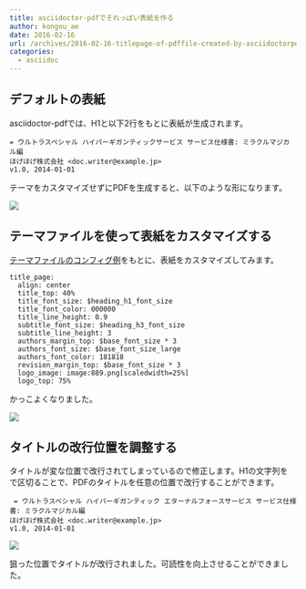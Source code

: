 ```yaml
---
title: asciidoctor-pdfでそれっぽい表紙を作る
author: kongou_ae
date: 2016-02-16
url: /archives/2016-02-16-titlepage-of-pdffile-created-by-asciidoctorpdf
categories:
  - asciidoc
---
```


## デフォルトの表紙

asciidoctor-pdfでは、H1と以下2行をもとに表紙が生成されます。

```
= ウルトラスペシャル ハイパーギガンティックサービス サービス仕様書: ミラクルマジカル編
ほげほげ株式会社 <doc.writer@example.jp>
v1.0, 2014-01-01
```

テーマをカスタマイズせずにPDFを生成すると、以下のような形になります。

![](http://aimless.jp/blog/images/2016-02-16-001.png)

## テーマファイルを使って表紙をカスタマイズする

[テーマファイルのコンフィグ例](https://github.com/asciidoctor/asciidoctor-pdf/blob/master/docs/theming-guide.adoc#title-page)をもとに、表紙をカスタマイズしてみます。

```
title_page:
  align: center
  title_top: 40%
  title_font_size: $heading_h1_font_size
  title_font_color: 000000
  title_line_height: 0.9
  subtitle_font_size: $heading_h3_font_size
  subtitle_line_height: 3
  authors_margin_top: $base_font_size * 3
  authors_font_size: $base_font_size_large
  authors_font_color: 181818
  revision_margin_top: $base_font_size * 3
  logo_image: image:889.png[scaledwidth=25%]
  logo_top: 75%
 ```

かっこよくなりました。

 ![](http://aimless.jp/blog/images/2016-02-16-002.png)

## タイトルの改行位置を調整する

 タイトルが変な位置で改行されてしまっているので修正します。H1の文字列を` `で区切ることで、PDFのタイトルを任意の位置で改行することができます。

```
 = ウルトラスペシャル ハイパーギガンティック エターナルフォースサービス サービス仕様書: ミラクルマジカル編
ほげほげ株式会社 <doc.writer@example.jp>
v1.0, 2014-01-01
```

 ![](http://aimless.jp/blog/images/2016-02-16-003.png)

狙った位置でタイトルが改行されました。可読性を向上させることができました。
